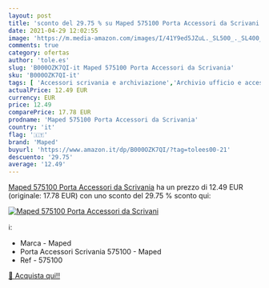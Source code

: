 ```yaml
---
layout: post
title: 'sconto del 29.75 % su Maped 575100 Porta Accessori da Scrivani  '
date: 2021-04-29 12:02:55
image: 'https://m.media-amazon.com/images/I/41Y9ed5JZuL._SL500_._SL400_.jpg'
comments: true
category: ofertas
author: 'tole.es'
slug: 'B000OZK7QI-it Maped 575100 Porta Accessori da Scrivania'
sku: 'B000OZK7QI-it'
tags: [ 'Accessori scrivania e archiviazione','Archivio ufficio e accessori per scrivania','Articoli da scrivania, organizzatori e dispenser','Cancelleria e prodotti per ufficio','Portapenne','maped', ]
actualPrice: 12.49 EUR
currency: EUR
price: 12.49
comparePrice: 17.78 EUR
prodname: 'Maped 575100 Porta Accessori da Scrivania'
country: 'it'
flag: '🇮🇹'
brand: 'Maped'
buyurl: 'https://www.amazon.it/dp/B000OZK7QI/?tag=tolees00-21'
descuento: '29.75'
average: '12.49'
---
```


[Maped 575100 Porta Accessori da Scrivania](https://www.amazon.it/dp/B000OZK7QI/?tag=tolees00-21) ha un prezzo di 12.49 EUR (originale: 17.78 EUR) con uno sconto del 29.75 % sconto qui:

[![Maped 575100 Porta Accessori da Scrivani](https://m.media-amazon.com/images/I/41Y9ed5JZuL._SL500_._SL400_.jpg)](https://www.amazon.it/dp/B000OZK7QI/?tag=tolees00-21)

ℹ️:

- Marca - Maped
- Porta Accessori Scrivania 575100 - Maped
- Ref - 575100

[🛒 Acquista qui!!](https://www.amazon.it/dp/B000OZK7QI/?tag=tolees00-21)
